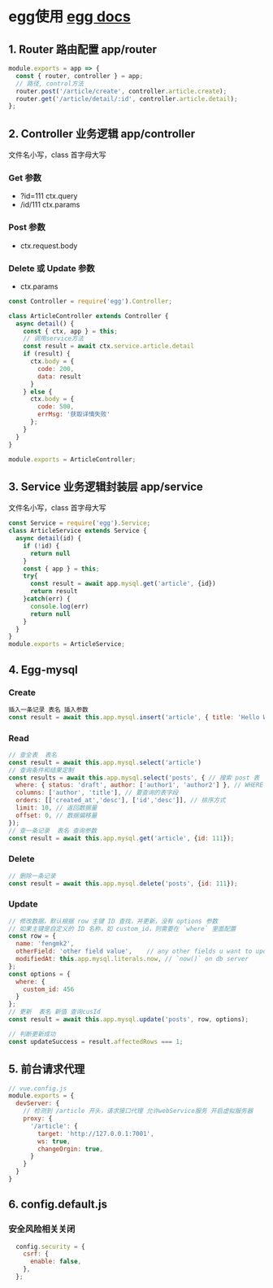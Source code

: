 # egg使用  [egg docs][egg] 
[egg]: https://eggjs.org
## 1. Router 路由配置 app/router

```javascript
module.exports = app => {
  const { router, controller } = app;
  // 路径, control方法
  router.post('/article/create', controller.article.create);
  router.get('/article/detail/:id', controller.article.detail);
};
```

## 2. Controller 业务逻辑 app/controller  
文件名小写，class 首字母大写
### Get 参数
- ?id=111  ctx.query  
- /id/111  ctx.params  
### Post 参数  
- ctx.request.body
### Delete 或 Update 参数
- ctx.params  
```javascript
const Controller = require('egg').Controller;

class ArticleController extends Controller {
  async detail() {
    const { ctx, app } = this;
    // 调用service方法
    const result = await ctx.service.article.detail
    if (result) {
      ctx.body = {
        code: 200,
        data: result
      }
    } else {
      ctx.body = {
        code: 500,
        errMsg: '获取详情失败'
      };
    }
  }
}

module.exports = ArticleController;
```

## 3. Service 业务逻辑封装层 app/service  
文件名小写，class 首字母大写
```javascript
const Service = require('egg').Service;
class ArticleService extends Service {
  async detail(id) {
    if (!id) {
      return null
    }
    const { app } = this;
    try{
      const result = await app.mysql.get('article', {id})
      return result
    }catch(err) {
      console.log(err)
      return null
    }
  }
}
module.exports = ArticleService;
```
## 4. Egg-mysql
### Create  
```javascript
插入一条记录 表名 插入参数
const result = await this.app.mysql.insert('article', { title: 'Hello World' });
```
### Read
```javascript
// 查全表  表名
const result = await this.app.mysql.select('article')
// 查询条件和结果定制
const results = await this.app.mysql.select('posts', { // 搜索 post 表
  where: { status: 'draft', author: ['author1', 'author2'] }, // WHERE 条件
  columns: ['author', 'title'], // 要查询的表字段
  orders: [['created_at','desc'], ['id','desc']], // 排序方式
  limit: 10, // 返回数据量
  offset: 0, // 数据偏移量
});
// 查一条记录  表名 查询参数
const result = await this.app.mysql.get('article', {id: 111});
```
### Delete
```javascript
// 删除一条记录
const result = await this.app.mysql.delete('posts', {id: 111});
```
### Update
```javascript
// 修改数据，默认根据 row 主键 ID 查找，并更新，没有 options 参数
// 如果主键是自定义的 ID 名称，如 custom_id，则需要在 `where` 里面配置
const row = {
  name: 'fengmk2',
  otherField: 'other field value',    // any other fields u want to update
  modifiedAt: this.app.mysql.literals.now, // `now()` on db server
};
const options = {
  where: {
    custom_id: 456
  }
};
// 更新  表名 新值 查询cusId
const result = await this.app.mysql.update('posts', row, options);

// 判断更新成功
const updateSuccess = result.affectedRows === 1;
```
## 5. 前台请求代理   
```javascript   
// vue.config.js
module.exports = {
  devServer: {
    // 检测到 /article 开头，请求接口代理 允许webService服务 开启虚拟服务器
    proxy: {
      '/article': {
        target: 'http://127.0.0.1:7001',
        ws: true,
        changeOrgin: true,
      }
    }
  }
}
```
## 6. config.default.js
### 安全风险相关关闭  
```javascript
  config.security = {
    csrf: {
      enable: false,
    },
  };
```